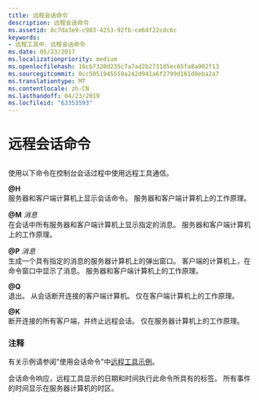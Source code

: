 ```yaml
---
title: 远程会话命令
description: 远程会话命令
ms.assetid: 8c7da3e9-c983-4253-92fb-ce64f22cdc6c
keywords:
- 远程工具中，远程会话命令
ms.date: 05/23/2017
ms.localizationpriority: medium
ms.openlocfilehash: 16cb7320d235c7a7ad2b2731d5ec65fa8a902f13
ms.sourcegitcommit: 0cc5051945559a242d941a6f2799d161d8eba2a7
ms.translationtype: MT
ms.contentlocale: zh-CN
ms.lasthandoff: 04/23/2019
ms.locfileid: "63353593"
---
```

# <a name="remote-session-commands"></a>远程会话命令


## <span id="ddk_remote_session_commands_dtools"></span><span id="DDK_REMOTE_SESSION_COMMANDS_DTOOLS"></span>


使用以下命令在控制台会话过程中使用远程工具通信。

<span id="_H"></span><span id="_h"></span><strong>@H</strong>  
服务器和客户端计算机上显示会话命令。 服务器和客户端计算机上的工作原理。

<span id="_M_Message"></span><span id="_m_message"></span><span id="_M_MESSAGE"></span><strong>@M</strong> *消息*  
在会话中所有服务器和客户端计算机上显示指定的消息。 服务器和客户端计算机上的工作原理。

<span id="_P_Message"></span><span id="_p_message"></span><span id="_P_MESSAGE"></span><strong>@P</strong> *消息*  
生成一个具有指定的消息的服务器计算机上的弹出窗口。 客户端的计算机上，在命令窗口中显示了消息。 服务器和客户端计算机上的工作原理。

<span id="_Q"></span><span id="_q"></span><strong>@Q</strong>  
退出。 从会话断开连接的客户端计算机。 仅在客户端计算机上的工作原理。

<span id="_K"></span><span id="_k"></span><strong>@K</strong>  
断开连接的所有客户端，并终止远程会话。 仅在服务器计算机上的工作原理。

### <a name="span-idcommentsspanspan-idcommentsspancomments"></a><span id="comments"></span><span id="COMMENTS"></span>注释

有关示例请参阅"使用会话命令"中[远程工具示例](remote-tool-examples.md)。

会话命令响应，远程工具显示的日期和时间执行此命令所具有的标签。 所有事件的时间显示在服务器计算机的时区。

 

 





